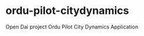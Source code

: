 ordu-pilot-citydynamics
=======================

Open Dai project Ordu Pilot City Dynamics Application
